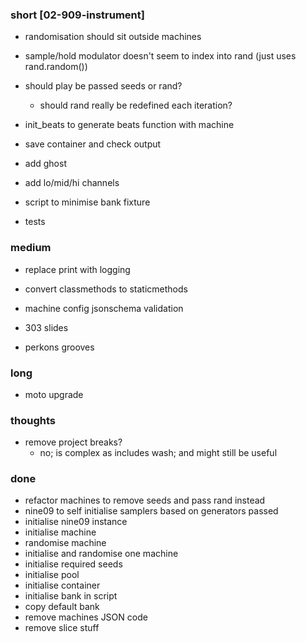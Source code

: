 ### short [02-909-instrument]

- randomisation should sit outside machines
- sample/hold modulator doesn't seem to index into rand (just uses rand.random())
- should play be passed seeds or rand? 
  - should rand really be redefined each iteration?
- init_beats to generate beats function with machine

- save container and check output 
- add ghost
- add lo/mid/hi channels
- script to minimise bank fixture
- tests

### medium

- replace print with logging
- convert classmethods to staticmethods
- machine config jsonschema validation

- 303 slides
- perkons grooves
 
### long

- moto upgrade

### thoughts

- remove project breaks?
  - no; is complex as includes wash; and might still be useful

### done

- refactor machines to remove seeds and pass rand instead
- nine09 to self initialise samplers based on generators passed
- initialise nine09 instance
- initialise machine
- randomise machine
- initialise and randomise one machine 
- initialise required seeds 
- initialise pool 
- initialise container
- initialise bank in script
- copy default bank
- remove machines JSON code
- remove slice stuff

